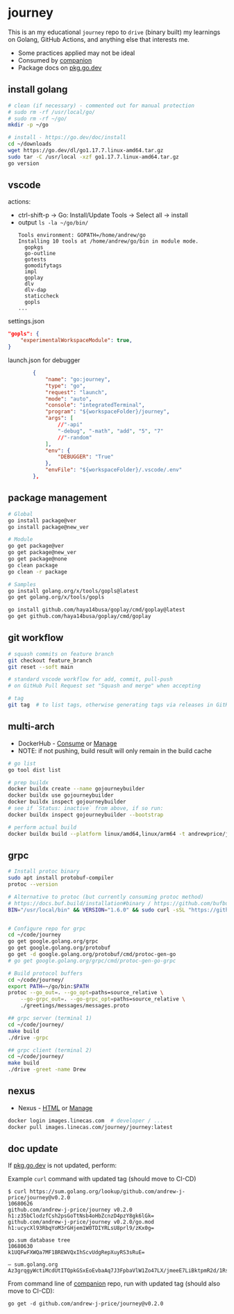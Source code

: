 # journey
This is an my educational `journey` repo to `drive` (binary built) my learnings on Golang, GitHub Actions, and anything else that interests me.
* Some practices applied may not be ideal
* Consumed by [companion](https://github.com/andrew-j-price/companion)
* Package docs on [pkg.go.dev](https://pkg.go.dev/github.com/andrew-j-price/journey)


## install golang
```bash
# clean (if necessary) - commented out for manual protection
# sudo rm -rf /usr/local/go/
# sudo rm -rf ~/go/
mkdir -p ~/go

# install - https://go.dev/doc/install
cd ~/downloads
wget https://go.dev/dl/go1.17.7.linux-amd64.tar.gz
sudo tar -C /usr/local -xzf go1.17.7.linux-amd64.tar.gz
go version
```

## vscode
actions:
* ctrl-shift-p -> Go: Install/Update Tools -> Select all -> install
* output `ls -la ~/go/bin/`
  ```
  Tools environment: GOPATH=/home/andrew/go
  Installing 10 tools at /home/andrew/go/bin in module mode.
    gopkgs
    go-outline
    gotests
    gomodifytags
    impl
    goplay
    dlv
    dlv-dap
    staticcheck
    gopls
  ...
  ```

settings.json
```json
"gopls": {
    "experimentalWorkspaceModule": true,
}
```

launch.json for debugger
```json
        {
            "name": "go:journey",
            "type": "go",
            "request": "launch",
            "mode": "auto",
            "console": "integratedTerminal",
            "program": "${workspaceFolder}/journey",
            "args": [
                //"-api"
                "-debug", "-math", "add", "5", "7"
                //"-random"
            ],
            "env": {
                "DEBUGGER": "True"
            },
            "envFile": "${workspaceFolder}/.vscode/.env"
        },
```

## package management
```bash
# Global
go install package@ver
go install package@new_ver

# Module
go get package@ver
go get package@new_ver
go get package@none
go clean package
go clean -r package

# Samples
go install golang.org/x/tools/gopls@latest
go get golang.org/x/tools/gopls

go install github.com/haya14busa/goplay/cmd/goplay@latest
go get github.com/haya14busa/goplay/cmd/goplay
```

## git workflow
```bash
# squash commits on feature branch
git checkout feature_branch
git reset --soft main

# standard vscode workflow for add, commit, pull-push
# on GitHub Pull Request set "Squash and merge" when accepting

# tag
git tag  # to list tags, otherwise generating tags via releases in GitHub
```

## multi-arch
* DockerHub - [Consume](https://hub.docker.com/r/andrewprice/journey/tags) or [Manage](https://hub.docker.com/repository/docker/andrewprice/journey/tags)
* NOTE: if not pushing, build result will only remain in the build cache
```bash
# go list
go tool dist list

# prep buildx
docker buildx create --name gojourneybuilder
docker buildx use gojourneybuilder
docker buildx inspect gojourneybuilder
# see if `Status: inactive` from above, if so run:
docker buildx inspect gojourneybuilder --bootstrap

# perform actual build
docker buildx build --platform linux/amd64,linux/arm64 -t andrewprice/journey . --push

```

## grpc

```bash
# Install protoc binary
sudo apt install protobuf-compiler
protoc --version

# Alternative to protoc (but currently consuming protoc method)
# https://docs.buf.build/installation#binary / https://github.com/bufbuild/buf
BIN="/usr/local/bin" && VERSION="1.6.0" && sudo curl -sSL "https://github.com/bufbuild/buf/releases/download/v${VERSION}/buf-$(uname -s)-$(uname -m)" -o "${BIN}/buf" && sudo chmod +x "${BIN}/buf"


# Configure repo for grpc
cd ~/code/journey
go get google.golang.org/grpc
go get google.golang.org/protobuf
go get -d google.golang.org/protobuf/cmd/protoc-gen-go
# go get google.golang.org/grpc/cmd/protoc-gen-go-grpc

# Build protocol buffers
cd ~/code/journey/
export PATH=~/go/bin:$PATH
protoc --go_out=. --go_opt=paths=source_relative \
    --go-grpc_out=. --go-grpc_opt=paths=source_relative \
    ./greetings/messages/messages.proto

## grpc server (terminal 1)
cd ~/code/journey/
make build
./drive -grpc

## grpc client (terminal 2)
cd ~/code/journey/
make build
./drive -greet -name Drew

```





## nexus
* Nexus - [HTML](https://nexus.linecas.com/service/rest/repository/browse/docker/v2/journey/journey/) or [Manage](https://nexus.linecas.com/#browse/browse:docker)
```bash
docker login images.linecas.com  # developer / ...
docker pull images.linecas.com/journey/journey:latest

```


## doc update
If [pkg.go.dev](https://pkg.go.dev/github.com/andrew-j-price/journey) is not updated, perform:  

Example `curl` command with updated tag (should move to CI-CD)
```
$ curl https://sum.golang.org/lookup/github.com/andrew-j-price/journey@v0.2.0
10680626
github.com/andrew-j-price/journey v0.2.0 h1:z35bClodzfCsh2psGoTtNsb4oHbZcnzD4pzY8gk6lGk=
github.com/andrew-j-price/journey v0.2.0/go.mod h1:ucycXl93RbqYoM3rGHjem1W0TDIYRLsU8prl9/zKx0g=

go.sum database tree
10680630
k1UQFwFXWQa7MF1BREWVQxIhScvUdgRepXuyRS3sRuE=

— sum.golang.org Az3grqgyWctiMcdUtITQpkGSxEoEvbaAq7J3FpbaVlW1Zo47LX/jmeeE7LiBktpmR2d/1RsdocLU9HMXYXxHCVyf/AQ=
```

From command line of [companion](https://github.com/andrew-j-price/companion) repo, run with updated tag (should also move to CI-CD):
```
go get -d github.com/andrew-j-price/journey@v0.2.0
```
